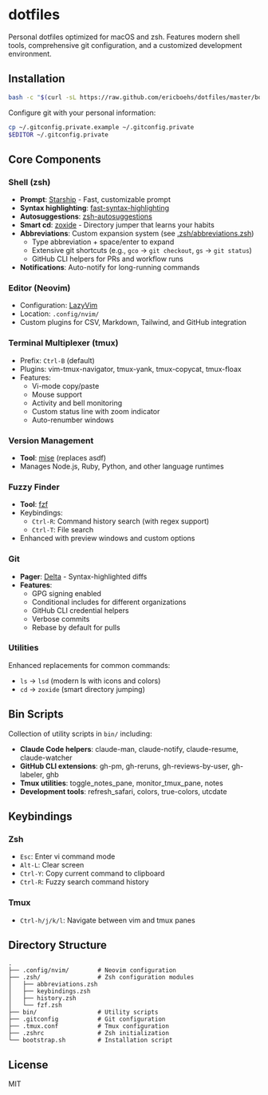 # dotfiles

Personal dotfiles optimized for macOS and zsh. Features modern shell tools, comprehensive git configuration, and a customized development environment.

## Installation

```sh
bash -c "$(curl -sL https://raw.github.com/ericboehs/dotfiles/master/bootstrap.sh)"
```

Configure git with your personal information:
```sh
cp ~/.gitconfig.private.example ~/.gitconfig.private
$EDITOR ~/.gitconfig.private
```

## Core Components

### Shell (zsh)

- **Prompt**: [Starship](https://starship.rs/) - Fast, customizable prompt
- **Syntax highlighting**: [fast-syntax-highlighting](https://github.com/zdharma-continuum/fast-syntax-highlighting)
- **Autosuggestions**: [zsh-autosuggestions](https://github.com/zsh-users/zsh-autosuggestions)
- **Smart cd**: [zoxide](https://github.com/ajeetdsouza/zoxide) - Directory jumper that learns your habits
- **Abbreviations**: Custom expansion system (see [.zsh/abbreviations.zsh](.zsh/abbreviations.zsh))
  - Type abbreviation + space/enter to expand
  - Extensive git shortcuts (e.g., `gco` → `git checkout`, `gs` → `git status`)
  - GitHub CLI helpers for PRs and workflow runs
- **Notifications**: Auto-notify for long-running commands

### Editor (Neovim)

- Configuration: [LazyVim](https://www.lazyvim.org/)
- Location: `.config/nvim/`
- Custom plugins for CSV, Markdown, Tailwind, and GitHub integration

### Terminal Multiplexer (tmux)

- Prefix: `Ctrl-B` (default)
- Plugins: vim-tmux-navigator, tmux-yank, tmux-copycat, tmux-floax
- Features:
  - Vi-mode copy/paste
  - Mouse support
  - Activity and bell monitoring
  - Custom status line with zoom indicator
  - Auto-renumber windows

### Version Management

- **Tool**: [mise](https://mise.jdx.dev/) (replaces asdf)
- Manages Node.js, Ruby, Python, and other language runtimes

### Fuzzy Finder

- **Tool**: [fzf](https://github.com/junegunn/fzf)
- Keybindings:
  - `Ctrl-R`: Command history search (with regex support)
  - `Ctrl-T`: File search
- Enhanced with preview windows and custom options

### Git

- **Pager**: [Delta](https://github.com/dandavison/delta) - Syntax-highlighted diffs
- **Features**:
  - GPG signing enabled
  - Conditional includes for different organizations
  - GitHub CLI credential helpers
  - Verbose commits
  - Rebase by default for pulls

### Utilities

Enhanced replacements for common commands:
- `ls` → `lsd` (modern ls with icons and colors)
- `cd` → `zoxide` (smart directory jumping)

## Bin Scripts

Collection of utility scripts in `bin/` including:

- **Claude Code helpers**: claude-man, claude-notify, claude-resume, claude-watcher
- **GitHub CLI extensions**: gh-pm, gh-reruns, gh-reviews-by-user, gh-labeler, ghb
- **Tmux utilities**: toggle_notes_pane, monitor_tmux_pane, notes
- **Development tools**: refresh_safari, colors, true-colors, utcdate

## Keybindings

### Zsh
- `Esc`: Enter vi command mode
- `Alt-L`: Clear screen
- `Ctrl-Y`: Copy current command to clipboard
- `Ctrl-R`: Fuzzy search command history

### Tmux
- `Ctrl-h/j/k/l`: Navigate between vim and tmux panes

## Directory Structure

```
.
├── .config/nvim/        # Neovim configuration
├── .zsh/                # Zsh configuration modules
│   ├── abbreviations.zsh
│   ├── keybindings.zsh
│   ├── history.zsh
│   └── fzf.zsh
├── bin/                 # Utility scripts
├── .gitconfig           # Git configuration
├── .tmux.conf           # Tmux configuration
├── .zshrc               # Zsh initialization
└── bootstrap.sh         # Installation script
```

## License

MIT
